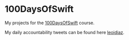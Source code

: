 # 100DaysOfSwift

My projects for the [100DaysOfSwift](https://www.hackingwithswift.com/100/) course.

My daily accountability tweets can be found here [leoidiaz](https://twitter.com/leoidiaz). 
